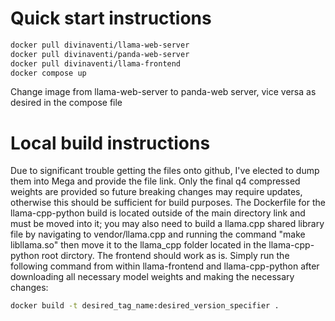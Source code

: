 # Quick start instructions

```bash
docker pull divinaventi/llama-web-server
docker pull divinaventi/panda-web-server
docker pull divinaventi/llama-frontend
docker compose up
```

Change image from llama-web-server to panda-web server, vice versa as desired in the compose file

# Local build instructions
Due to significant trouble getting the files onto github, I've elected to dump them into Mega and provide the file link. Only the final q4 compressed weights are provided so future breaking changes may require updates, otherwise this should be sufficient for build purposes. The Dockerfile for the llama-cpp-python build is located outside of the main directory link and must be moved into it; you may also need to build a llama.cpp shared library file by navigating to vendor/llama.cpp and running the command "make libllama.so" then move it to the llama_cpp folder located in the llama-cpp-python root dirctory. The frontend should work as is. Simply run the following command from within llama-frontend and llama-cpp-python after downloading all necessary model weights and making the necessary changes:

```bash
docker build -t desired_tag_name:desired_version_specifier .
```

